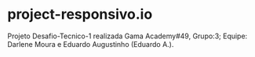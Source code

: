 # project-responsivo.io
Projeto Desafio-Tecnico-1 realizada Gama Academy#49,
Grupo:3;
Equipe: Darlene Moura e Eduardo Augustinho (Eduardo A.).
